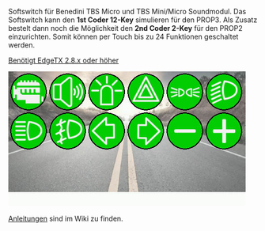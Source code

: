 Softswitch für Benedini TBS Micro und TBS Mini/Micro Soundmodul.
Das Softswitch kann den **1st Coder 12-Key** simulieren für den PROP3.
Als Zusatz bestelt dann noch die Möglichkeit den **2nd Coder 2-Key** für den PROP2 einzurichten.
Somit können per Touch bis zu 24 Funktionen geschaltet werden.

[Benötigt EdgeTX 2.8.x oder höher](https://github.com/EdgeTX/edgetx)

![Widget](https://github.com/dieterbruse/tbsswitch/raw/main/Screenshoots/screen-2024-01-17-092340.jpg)

[Anleitungen](https://github.com/dieterbruse/tbsswitch/wiki) sind im Wiki zu finden.
